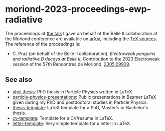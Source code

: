 moriond-2023-proceedings-ewp-radiative
======================================

The proceedings of [the talk](https://indico.in2p3.fr/event/29681/contributions/122493/attachments/76457/110969/09-CPraz-v1_rddbk.pdf) I gave on behalf of the Belle II collaboration at the Moriond conference are available on [arXiv](https://arxiv.org/abs/2305.09939), including the [TeX sources](https://arxiv.org/format/2305.09939).
The reference of the proceedings is:
* C. Praz (on behalf of the Belle II collaboration), *Electroweak penguins and radiative B decays at Belle II*, Contribution to the 2023 Electroweak session of the 57th Rencontres de Moriond, [2305.09939](https://arxiv.org/abs/2305.09939).

See also
--------

* [phd-thesis](https://github.com/cyrraz/phd-thesis):  PhD thesis in Particle Physics written in LaTeX.
* [particle-physics-presentations](https://github.com/cyrraz/particle-physics-presentations): Public presentations in Beamer LaTeX given during my PhD and postdoctoral studies in Particle Physics.
* [thesis-template](https://github.com/cyrraz/thesis-template): LaTeX template for a PhD, Master's or Bachelor's thesis.
* [cv-template](https://github.com/cyrraz/cv-template): Template for a CV/resume in LaTeX.
* [letter-template](https://github.com/cyrraz/letter-template):  Very simple template for a letter in LaTeX.
